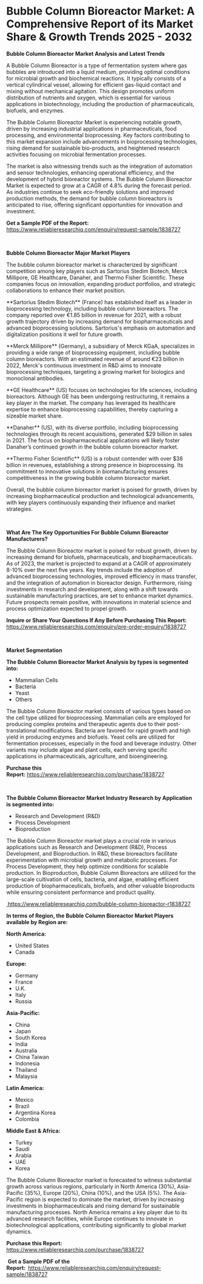 <p><h1>Bubble Column Bioreactor Market: A Comprehensive Report of its Market Share & Growth Trends 2025 - 2032</h1></p><p><strong>Bubble Column Bioreactor Market Analysis and Latest Trends</strong></p>
<p><p>A Bubble Column Bioreactor is a type of fermentation system where gas bubbles are introduced into a liquid medium, providing optimal conditions for microbial growth and biochemical reactions. It typically consists of a vertical cylindrical vessel, allowing for efficient gas-liquid contact and mixing without mechanical agitation. This design promotes uniform distribution of nutrients and oxygen, which is essential for various applications in biotechnology, including the production of pharmaceuticals, biofuels, and enzymes.</p><p>The Bubble Column Bioreactor Market is experiencing notable growth, driven by increasing industrial applications in pharmaceuticals, food processing, and environmental bioprocessing. Key factors contributing to this market expansion include advancements in bioprocessing technologies, rising demand for sustainable bio-products, and heightened research activities focusing on microbial fermentation processes.</p><p>The market is also witnessing trends such as the integration of automation and sensor technologies, enhancing operational efficiency, and the development of hybrid bioreactor systems. The Bubble Column Bioreactor Market is expected to grow at a CAGR of 4.8% during the forecast period. As industries continue to seek eco-friendly solutions and improved production methods, the demand for bubble column bioreactors is anticipated to rise, offering significant opportunities for innovation and investment.</p></p>
<p><strong>Get a Sample PDF of the Report:&nbsp;</strong> <a href="https://www.reliableresearchiq.com/enquiry/request-sample/1838727?utm_campaign=3081&utm_medium=2&utm_source=Github&utm_content=ia&utm_term=13042025&utm_id=bubble-column-bioreactor">https://www.reliableresearchiq.com/enquiry/request-sample/1838727</a></p>
<p>&nbsp;</p>
<p><strong>Bubble Column Bioreactor Major Market Players</strong></p>
<p><p>The bubble column bioreactor market is characterized by significant competition among key players such as Sartorius Stedim Biotech, Merck Millipore, GE Healthcare, Danaher, and Thermo Fisher Scientific. These companies focus on innovation, expanding product portfolios, and strategic collaborations to enhance their market position.</p><p>**Sartorius Stedim Biotech** (France) has established itself as a leader in bioprocessing technology, including bubble column bioreactors. The company reported over €1.85 billion in revenue for 2021, with a robust growth trajectory driven by increasing demand for biopharmaceuticals and advanced bioprocessing solutions. Sartorius's emphasis on automation and digitalization positions it well for future growth.</p><p>**Merck Millipore** (Germany), a subsidiary of Merck KGaA, specializes in providing a wide range of bioprocessing equipment, including bubble column bioreactors. With an estimated revenue of around €23 billion in 2022, Merck's continuous investment in R&D aims to innovate bioprocessing techniques, targeting a growing market for biologics and monoclonal antibodies.</p><p>**GE Healthcare** (US) focuses on technologies for life sciences, including bioreactors. Although GE has been undergoing restructuring, it remains a key player in the market. The company has leveraged its healthcare expertise to enhance bioprocessing capabilities, thereby capturing a sizeable market share.</p><p>**Danaher** (US), with its diverse portfolio, including bioprocessing technologies through its recent acquisitions, generated $29 billion in sales in 2021. The focus on biopharmaceutical applications will likely foster Danaher’s continued growth in the bubble column bioreactor market.</p><p>**Thermo Fisher Scientific** (US) is a robust contender with over $38 billion in revenues, establishing a strong presence in bioprocessing. Its commitment to innovative solutions in biomanufacturing ensures competitiveness in the growing bubble column bioreactor market.</p><p>Overall, the bubble column bioreactor market is poised for growth, driven by increasing biopharmaceutical production and technological advancements, with key players continuously expanding their influence and market strategies.</p></p>
<p>&nbsp;</p>
<p><strong>What Are The Key Opportunities For Bubble Column Bioreactor Manufacturers?</strong></p>
<p><p>The Bubble Column Bioreactor market is poised for robust growth, driven by increasing demand for biofuels, pharmaceuticals, and biopharmaceuticals. As of 2023, the market is projected to expand at a CAGR of approximately 8-10% over the next five years. Key trends include the adoption of advanced bioprocessing technologies, improved efficiency in mass transfer, and the integration of automation in bioreactor design. Furthermore, rising investments in research and development, along with a shift towards sustainable manufacturing practices, are set to enhance market dynamics. Future prospects remain positive, with innovations in material science and process optimization expected to propel growth.</p></p>
<p><strong>Inquire or Share Your Questions If Any Before Purchasing This Report:</strong> <a href="https://www.reliableresearchiq.com/enquiry/pre-order-enquiry/1838727?utm_campaign=3081&utm_medium=2&utm_source=Github&utm_content=ia&utm_term=13042025&utm_id=bubble-column-bioreactor">https://www.reliableresearchiq.com/enquiry/pre-order-enquiry/1838727</a></p>
<p>&nbsp;</p>
<p><strong>Market Segmentation</strong></p>
<p><strong>The Bubble Column Bioreactor Market Analysis by types is segmented into:</strong></p>
<p><ul><li>Mammalian Cells</li><li>Bacteria</li><li>Yeast</li><li>Others</li></ul></p>
<p><p>The Bubble Column Bioreactor market consists of various types based on the cell type utilized for bioprocessing. Mammalian cells are employed for producing complex proteins and therapeutic agents due to their post-translational modifications. Bacteria are favored for rapid growth and high yield in producing enzymes and biofuels. Yeast cells are utilized for fermentation processes, especially in the food and beverage industry. Other variants may include algae and plant cells, each serving specific applications in pharmaceuticals, agriculture, and bioengineering.</p></p>
<p><strong>Purchase this Report:&nbsp;</strong><a href="https://www.reliableresearchiq.com/purchase/1838727?utm_campaign=3081&utm_medium=2&utm_source=Github&utm_content=ia&utm_term=13042025&utm_id=bubble-column-bioreactor">https://www.reliableresearchiq.com/purchase/1838727</a></p>
<p>&nbsp;</p>
<p><strong>The Bubble Column Bioreactor Market Industry Research by Application is segmented into:</strong></p>
<p><ul><li>Research and Development (R&D)</li><li>Process Development</li><li>Bioproduction</li></ul></p>
<p><p>The Bubble Column Bioreactor market plays a crucial role in various applications such as Research and Development (R&D), Process Development, and Bioproduction. In R&D, these bioreactors facilitate experimentation with microbial growth and metabolic processes. For Process Development, they help optimize conditions for scalable production. In Bioproduction, Bubble Column Bioreactors are utilized for the large-scale cultivation of cells, bacteria, and algae, enabling efficient production of biopharmaceuticals, biofuels, and other valuable bioproducts while ensuring consistent performance and product quality.</p></p>
<p><a href="https://www.reliableresearchiq.com/bubble-column-bioreactor-r1838727?utm_campaign=3081&utm_medium=2&utm_source=Github&utm_content=ia&utm_term=13042025&utm_id=bubble-column-bioreactor">&nbsp;https://www.reliableresearchiq.com/bubble-column-bioreactor-r1838727</a></p>
<p><strong>In terms of Region, the Bubble Column Bioreactor Market Players available by Region are:</strong></p>
<p>
    <p> <strong> North America: </strong>
        <ul>
            <li>United States</li>
            <li>Canada</li>
        </ul>
        </p> 
    <p> <strong> Europe: </strong>
        <ul>
            <li>Germany</li>
            <li>France</li>
            <li>U.K.</li>
            <li>Italy</li>
            <li>Russia</li>
        </ul>
        </p> 
    <p> <strong> Asia-Pacific: </strong>
        <ul>
            <li>China</li>
            <li>Japan</li>
            <li>South Korea</li>
            <li>India</li>
            <li>Australia</li>
            <li>China Taiwan</li>
            <li>Indonesia</li>
            <li>Thailand</li>
            <li>Malaysia</li>
        </ul>
        </p> 
    <p> <strong> Latin America: </strong>
        <ul>
            <li>Mexico</li>
            <li>Brazil</li>
            <li>Argentina Korea</li>
            <li>Colombia</li>
        </ul>
        </p> 
    <p> <strong> Middle East & Africa: </strong>
        <ul>
            <li>Turkey</li>
            <li>Saudi</li>
            <li>Arabia</li>
            <li>UAE</li>
            <li>Korea</li>
        </ul>
    </p>
    </p>
<p><p>The Bubble Column Bioreactor market is forecasted to witness substantial growth across various regions, particularly in North America (30%), Asia-Pacific (35%), Europe (20%), China (10%), and the USA (5%). The Asia-Pacific region is expected to dominate the market, driven by increasing investments in biopharmaceuticals and rising demand for sustainable manufacturing processes. North America remains a key player due to its advanced research facilities, while Europe continues to innovate in biotechnological applications, contributing significantly to global market dynamics.</p></p>
<p><strong>Purchase this Report: </strong><a href="https://www.reliableresearchiq.com/purchase/1838727?utm_campaign=3081&utm_medium=2&utm_source=Github&utm_content=ia&utm_term=13042025&utm_id=bubble-column-bioreactor">https://www.reliableresearchiq.com/purchase/1838727</a></p>
<p>&nbsp;<strong>Get a Sample PDF of the Report:&nbsp;&nbsp;</strong><a href="https://www.reliableresearchiq.com/enquiry/request-sample/1838727?utm_campaign=3081&utm_medium=2&utm_source=Github&utm_content=ia&utm_term=13042025&utm_id=bubble-column-bioreactor">https://www.reliableresearchiq.com/enquiry/request-sample/1838727</a></p>
<p><strong></strong></p>
<p><p></p><p></p><p></p></p>